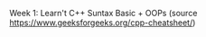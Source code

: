 Week 1: 
      Learn't  C++ Suntax Basic + OOPs (source https://www.geeksforgeeks.org/cpp-cheatsheet/)
